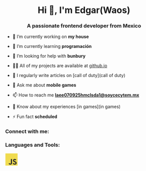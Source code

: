 <h1 align="center">Hi 👋, I'm Edgar(Waos)</h1>
<h3 align="center">A passionate frontend developer from Mexico</h3>

- 🔭 I’m currently working on **my house**

- 🌱 I’m currently learning **programación**

- 🤝 I’m looking for help with **bunbury**

- 👨‍💻 All of my projects are available at [github.io](github.io)

- 📝 I regularly write articles on [call of duty](call of duty)

- 💬 Ask me about **mobile games**

- 📫 How to reach me **laee070925hmclsda1@soycecytem.mx**

- 📄 Know about my experiences [in games](in games)

- ⚡ Fun fact **scheduled**

<h3 align="left">Connect with me:</h3>
<p align="left">
</p>

<h3 align="left">Languages and Tools:</h3>
<p align="left"> <a href="https://developer.mozilla.org/en-US/docs/Web/JavaScript" target="_blank" rel="noreferrer"> <img src="https://raw.githubusercontent.com/devicons/devicon/master/icons/javascript/javascript-original.svg" alt="javascript" width="40" height="40"/> </a> </p>

